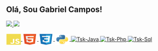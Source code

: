 ## Olá, Sou Gabriel Campos!
<div align="center" style="display: flex; flex-direction: row;">
  <a href="https://github.com/thes1lentkiller">
  <img height="180em" src="https://github-readme-stats.vercel.app/api?username=thes1lentkiller&show_icons=true&theme=dark&include_all_commits=true&count_private=true"/>
  <img height="180em" src="https://github-readme-stats.vercel.app/api/top-langs/?username=thes1lentkiller&layout=compact&langs_count=7&theme=dark"/>
</div>
  
<div style="display: inline_block"><br>
  <img align="center" alt="Tsk-Js" height="30" width="40" src="https://raw.githubusercontent.com/devicons/devicon/master/icons/javascript/javascript-plain.svg">
  <img align="center" alt="Tsk-HTML" height="30" width="40" src="https://raw.githubusercontent.com/devicons/devicon/master/icons/html5/html5-original.svg">
  <img align="center" alt="Tsk-CSS" height="30" width="40" src="https://raw.githubusercontent.com/devicons/devicon/master/icons/css3/css3-original.svg">
  <img align="center" alt="Tsk-Python" height="30" width="40" src="https://raw.githubusercontent.com/devicons/devicon/master/icons/python/python-original.svg">
  <img align="center" alt="Tsk-Java" height="30" width="40" src="https://cdn.jsdelivr.net/gh/devicons/devicon/icons/java/java-plain.svg">
  <img align="center" alt="Tsk-Php" height"30" width="40" src="https://cdn.jsdelivr.net/gh/devicons/devicon/icons/php/php-original.svg">
  <img align="center" alt="Tsk-Sql" height"30" width="40" src="https://cdn.jsdelivr.net/gh/devicons/devicon/icons/mysql/mysql-original-wordmark.svg">
</div>
